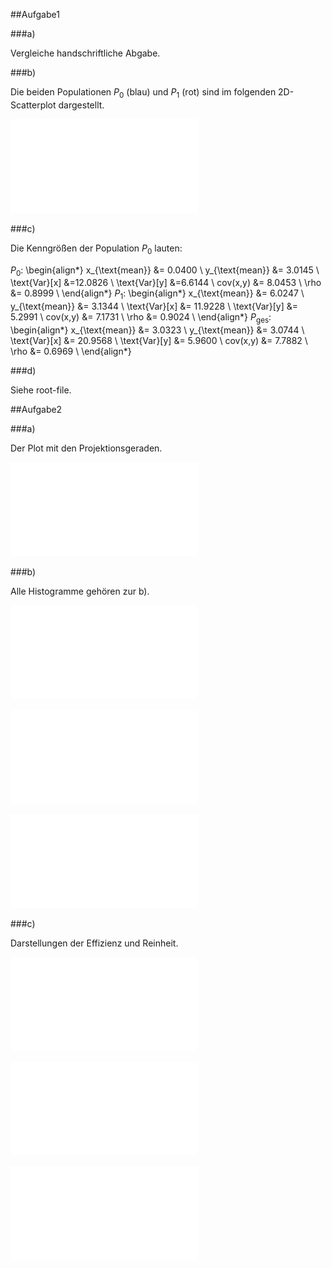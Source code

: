 ##Aufgabe1

###a)

Vergleiche handschriftliche Abgabe.

###b)

Die beiden Populationen $P_0$ (blau) und $P_1$ (rot) sind im folgenden 2D-Scatterplot dargestellt.

![Populationen $P_0$ und $P_1$](fig/1b.pdf)

###c)

Die Kenngrößen der Population $P_0$ lauten:

$P_0$:
\begin{align*}
  x_{\text{mean}} &=  0.0400 \\
  y_{\text{mean}} &=  3.0145 \\
  \text{Var}[x]   &=12.0826 \\
  \text{Var}[y]   &=6.6144 \\
  cov(x,y)        &= 8.0453 \\
  \rho            &= 0.8999 \\
\end{align*}
$P_1$:
\begin{align*}
  x_{\text{mean}} &= 6.0247 \\
  y_{\text{mean}} &= 3.1344 \\
  \text{Var}[x]   &= 11.9228 \\
  \text{Var}[y]   &= 5.2991 \\
  cov(x,y)        &= 7.1731 \\
  \rho            &= 0.9024 \\
\end{align*}
$P_{\text{ges}}$:
\begin{align*}
  x_{\text{mean}} &= 3.0323 \\
  y_{\text{mean}} &= 3.0744 \\
  \text{Var}[x]   &= 20.9568 \\
  \text{Var}[y]   &= 5.9600 \\
  cov(x,y)        &= 7.7882 \\
  \rho            &= 0.6969 \\
\end{align*}

###d)

Siehe root-file.

##Aufgabe2

###a)

Der Plot mit den Projektionsgeraden.

![Scatterplot der Populationen mit Projektionsgeraden](fig/2a.pdf)

###b)

Alle Histogramme gehören zur b).

![Populationen auf Projektionsgerade $g_1$](fig/2b1.pdf)

![Populationen auf Projektionsgerade $g_2$](fig/2b2.pdf)

![Populationen auf Projektionsgerade $g_3$](fig/2b3.pdf)

###c)

Darstellungen der Effizienz und Reinheit.

![Reinheit und Effizienz im Bezug auf $g_1$](fig/2c1.pdf)

![Reinheit und Effizienz im Bezug auf $g_2$](fig/2c2.pdf)

![Reinheit und Effizienz im Bezug auf $g_3$](fig/2c3.pdf)

